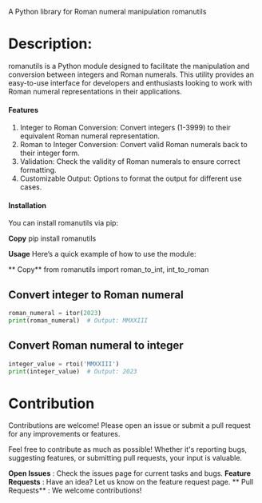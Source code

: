 
A Python library for Roman numeral manipulation romanutils
# Description:

romanutils is a Python module designed to facilitate the manipulation and conversion between integers and Roman numerals. This utility provides an easy-to-use interface for developers and enthusiasts looking to work with Roman numeral representations in their applications.

#### Features
1. Integer to Roman Conversion: Convert integers (1-3999) to their equivalent Roman numeral representation.
2. Roman to Integer Conversion: Convert valid Roman numerals back to their integer form.
3. Validation: Check the validity of Roman numerals to ensure correct formatting.
4. Customizable Output: Options to format the output for different use cases.

#### Installation
You can install romanutils via pip:

**Copy**
pip install romanutils

**Usage**
Here’s a quick example of how to use the module:

** Copy**
from romanutils import roman_to_int, int_to_roman

## Convert integer to Roman numeral
```python
roman_numeral = itor(2023)
print(roman_numeral)  # Output: MMXXIII
```
## Convert Roman numeral to integer
```python
integer_value = rtoi('MMXXIII')
print(integer_value)  # Output: 2023
```

# Contribution
Contributions are welcome! Please open an issue or submit a pull request for any improvements or features.

Feel free to contribute as much as possible! Whether it's reporting bugs, suggesting features, or submitting pull requests, your input is valuable.

**Open Issues** :  Check the issues page for current tasks and bugs.
**Feature Requests** : Have an idea? Let us know on the feature request page.
** Pull Requests** : We welcome contributions!



